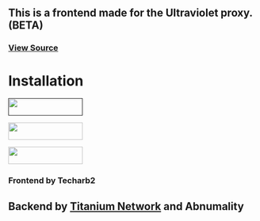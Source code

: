 <h2>This is a frontend made for the Ultraviolet proxy. (BETA)</h2>

### <a href='https://github.com/titaniumnetwork-dev/ultraviolet-node'>View Source</a>
# Installation
<p>
<a href=""><img src="https://raw.githubusercontent.com/BinBashBanana/deploy-buttons/master/buttons/remade/render.svg" width="150" height="35"></a>

<a href="https://vercel.com/new/clone?s=https%3A%2F%2Fgithub.com%2Ftecharb2%2FSkylight.git&showOptionalTeamCreation=false"><img src="https://raw.githubusercontent.com/BinBashBanana/deploy-buttons/master/buttons/remade/vercel.svg" width="150" height="35"></a>

<a href="https://gitlab.com/techarb2/Skylight"><img src="https://raw.githubusercontent.com/BinBashBanana/deploy-buttons/master/buttons/remade/gitlabs.svg" width="150" height="35"></a>
</p>

### Frontend by Techarb2
		      
## Backend by <a href="https://github.com/titaniumnetwork-dev">Titanium Network</a> and Abnumality

